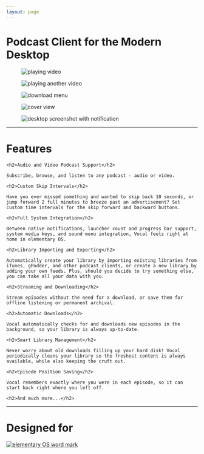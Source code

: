 ```yaml
---
layout: page
---
```


<h1 class="text-center">Podcast Client for the Modern Desktop</h1>

<div class="gallery items-5 autoplay">
  <div id="item-1" class="control-operator"></div>
  <div id="item-2" class="control-operator"></div>
  <div id="item-3" class="control-operator"></div>
  <div id="item-4" class="control-operator"></div>
  <div id="item-5" class="control-operator"></div>

  <figure class="item">
    <img src="{{ site.baseurl }}/images/home/Screenshot+from+2015-04-04+22-03-55.png" alt="playing video" />
  </figure>

  <figure class="item">
    <img src="{{ site.baseurl }}/images/home/Screenshot+from+2015-04-04+22-05-26.png" alt="playing another video" />
  </figure>

  <figure class="item">
    <img src="{{ site.baseurl }}/images/home/Screenshot+from+2015-04-04+22-07-43.png" alt="download menu" />
  </figure>

  <figure class="item">
    <img src="{{ site.baseurl }}/images/home/Screenshot+from+2015-04-04+22-08-42.png" alt="cover view" />
  </figure>

  <figure class="item">
    <img src="{{ site.baseurl }}/images/home/Screenshot+from+2015-04-04+22-10-39.png" alt="desktop screenshot with notification" />
  </figure>

  <div class="controls">
    <a href="#item-1" class="control-button"><i class="fa fa-circle"></i></a>
    <a href="#item-2" class="control-button"><i class="fa fa-circle"></i></a>
    <a href="#item-3" class="control-button"><i class="fa fa-circle"></i></a>
    <a href="#item-4" class="control-button"><i class="fa fa-circle"></i></a>
    <a href="#item-5" class="control-button"><i class="fa fa-circle"></i></a>
  </div>
</div>

<hr/>

<h1>Features</h1>

<div class="row">
  <div>

    <h2>Audio and Video Podcast Support</h2>

    Subscribe, browse, and listen to any podcast - audio or video.

    <h2>Custom Skip Intervals</h2>

    Have you ever missed something and wanted to skip back 10 seconds, or jump forward 2 full minutes to breeze past an advertisement? Set custom time intervals for the skip forward and backward buttons.

    <h2>Full System Integration</h2>

    Between native notifications, launcher count and progress bar support, system media keys, and sound menu integration, Vocal feels right at home in elementary OS.

    <h2>Library Importing and Exporting</h2>

    Automatically create your library by importing existing libraries from iTunes, gPodder, and other podcast clients, or create a new library by adding your own feeds. Plus, should you decide to try something else, you can take all your data with you.

  </div>
  <div>

    <h2>Streaming and Downloading</h2>

    Stream episodes without the need for a download, or save them for offline listening or permanent archival.

    <h2>Automatic Downloads</h2>

    Vocal automatically checks for and downloads new episodes in the background, so your library is always up-to-date.

    <h2>Smart Library Management</h2>

    Never worry about old downloads filling up your hard disk! Vocal periodically cleans your library so the freshest content is always available, while also keeping the cruft out.

    <h2>Episode Position Saving</h2>

    Vocal remembers exactly where you were in each episode, so it can start back right where you left off.

    <h2>And much more...</h2>

  </div>
</div>

<hr />

<h1>Designed for</h1>

<a href="http://elementary.io"><img class="center" src="{{ site.baseurl }}/images/home/elementary OS.png" alt="elementary OS word mark" /></a>
